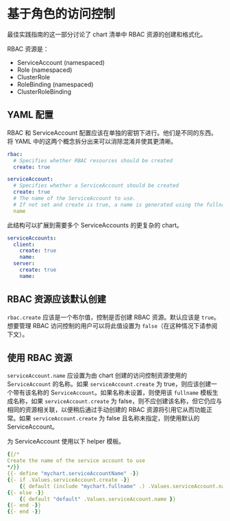 # 基于角色的访问控制

最佳实践指南的这一部分讨论了 chart 清单中 RBAC 资源的创建和格式化。

RBAC 资源是：

- ServiceAccount (namespaced)
- Role (namespaced)
- ClusterRole
- RoleBinding (namespaced)
- ClusterRoleBinding

## YAML 配置
RBAC 和 ServiceAccount 配置应该在单独的密钥下进行。他们是不同的东西。将 YAML 中的这两个概念拆分出来可以消除混淆并使其更清晰。


```yaml
rbac:
  # Specifies whether RBAC resources should be created
  create: true

serviceAccount:
  # Specifies whether a ServiceAccount should be created
  create: true
  # The name of the ServiceAccount to use.
  # If not set and create is true, a name is generated using the fullname template
  name
```

此结构可以扩展到需要多个 ServiceAccounts 的更复杂的 chart。

```yaml
serviceAccounts:
  client:
    create: true
    name:
  server:
    create: true
    name:
```

## RBAC 资源应该默认创建

`rbac.create` 应该是一个布尔值，控制是否创建 RBAC 资源。默认应该是 `true`。想要管理 RBAC 访问控制的用户可以将此值设置为 `false`（在这种情况下请参阅下文）。

## 使用 RBAC 资源
`serviceAccount.name` 应设置为由 chart 创建的访问控制资源使用的 S`erviceAccount` 的名称。如果 `serviceAccount.create` 为 true，则应该创建一个带有该名称的 S`erviceAccount`。如果名称未设置，则使用该 `fullname` 模板生成名称，如果 `serviceAccount.create` 为 false，则不应创建该名称，但它仍应与相同的资源相关联，以便稍后通过手动创建的 RBAC 资源将引用它从而功能正常。如果 `serviceAccount.create` 为 false 且名称未指定，则使用默认的 ServiceAccount。

为 ServiceAccount 使用以下 helper 模板。

```yaml
{{/*
Create the name of the service account to use
*/}}
{{- define "mychart.serviceAccountName" -}}
{{- if .Values.serviceAccount.create -}}
    {{ default (include "mychart.fullname" .) .Values.serviceAccount.name }}
{{- else -}}
    {{ default "default" .Values.serviceAccount.name }}
{{- end -}}
{{- end -}}
```
